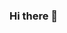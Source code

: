 ### Hi there 👋

<!--
**Kami-don/Kami-don** is a ✨ _special_ ✨ repository because its `README.md` (this file) appears on your GitHub profile.

Here are some ideas to get you started:

- 🔭 I’m currently working on moble development.
- 🌱 I’m currently learning about Flutter.
- 👯 I’m looking to collaborate on lots of customers.
- 🤔 I’m looking for help with Flutter.
- 💬 Ask me about ...
- 📫 How to reach me: ...
- 😄 Pronouns: ...
- ⚡ Fun fact: ...
-->
